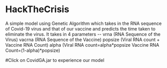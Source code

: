 # HackTheCrisis
A simple model using Genetic Algorithm which takes in the RNA sequence of Covid-19 virus and that of our vaccine and predicts the time taken to eliminate the virus.
It takes in 4 parameters --
vrna (RNA Sequence of the Virus)
vacrna (RNA Sequence of the Vaccine)
popsize (Viral RNA count + Vaccine RNA Count)
alpha (Viral RNA count=alpha*popsize Vaccine RNA Count=(1-alpha)*popsize)

#Click on CovidGA.jar to experience our model
